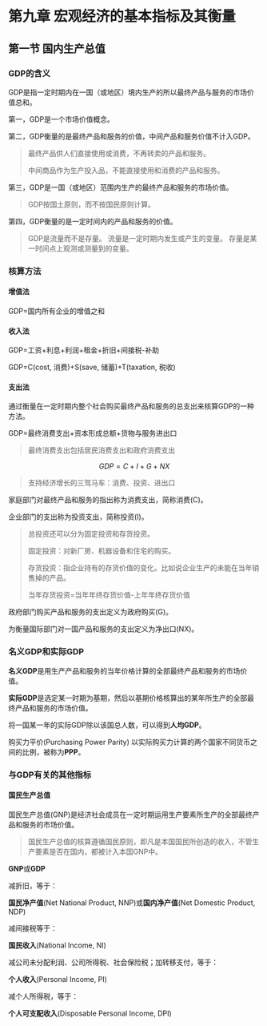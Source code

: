 # 第九章 宏观经济的基本指标及其衡量
## 第一节 国内生产总值
### GDP的含义
GDP是指一定时期内在一国（或地区）境内生产的所以最终产品与服务的市场价值总和。

第一，GDP是一个市场价值概念。

第二，GDP衡量的是最终产品和服务的价值，中间产品和服务价值不计入GDP。

> 最终产品供人们直接使用或消费，不再转卖的产品和服务。
>
> 中间商品作为生产投入品，不能直接使用和消费的产品和服务。

第三，GDP是一国（或地区）范围内生产的最终产品和服务的市场价值。

> GDP按国土原则，而不按国民原则计算。

第四，GDP衡量的是一定时间内的产品和服务的价值。

> GDP是流量而不是存量。
> 流量是一定时期内发生或产生的变量。
> 存量是某一时间点上观测或测量到的变量。

### 核算方法

#### 增值法

GDP=国内所有企业的增值之和

#### 收入法

GDP=工资+利息+利润+租金+折旧+间接税-补助

GDP=C(cost, 消费)+S(save, 储蓄)+T(taxation, 税收)

#### 支出法

通过衡量在一定时期内整个社会购买最终产品和服务的总支出来核算GDP的一种方法。

GDP=最终消费支出+资本形成总额+货物与服务进出口

> 最终消费支出包括居民消费支出和政府消费支出

$$GDP=C+I+G+NX$$

> 支持经济增长的三驾马车：消费、投资、进出口

家庭部门对最终产品和服务的指出称为消费支出，简称消费(C)。

企业部门的支出称为投资支出，简称投资(I)。

> 总投资还可以分为固定投资和存货投资。
>
> 固定投资：对新厂房、机器设备和住宅的购买。
>
> 存货投资：指企业持有的存货价值的变化。比如说企业生产的未能在当年销售掉的产品。
>
> 当年存货投资=当年年终存货价值-上年年终存货价值

政府部门购买产品和服务的支出定义为政府购买(G)。

为衡量国际部门对一国产品和服务的支出定义为净出口(NX)。

### 名义GDP和实际GDP

**名义GDP**是用生产产品和服务的当年价格计算的全部最终产品和服务的市场价值。

**实际GDP**是选定某一时期为基期，然后以基期价格核算出的某年所生产的全部最终产品和服务的市场价值。

将一国某一年的实际GDP除以该国总人数，可以得到**人均GDP**。

购买力平价(Purchasing Power Parity)
以实际购买力计算的两个国家不同货币之间的比例，被称为**PPP**。

### 与GDP有关的其他指标
#### 国民生产总值
国民生产总值(GNP)是经济社会成员在一定时期运用生产要素所生产的全部最终产品和服务的市场价值。

> 国民生产总值的核算遵循国民原则，即凡是本国国民所创造的收入，不管生产要素是否在国内，都被计入本国GNP中。

**GNP**或**GDP**

减折旧，等于：

**国民净产值**(Net National Product, NNP)或**国内净产值**(Net Domestic Product, NDP)

减间接税等于：

**国民收入**(National Income, NI)

减公司未分配利润、公司所得税、社会保险税；加转移支付，等于：

**个人收入**(Personal Income, PI)

减个人所得税，等于：

**个人可支配收入**(Disposable Personal Income, DPI)